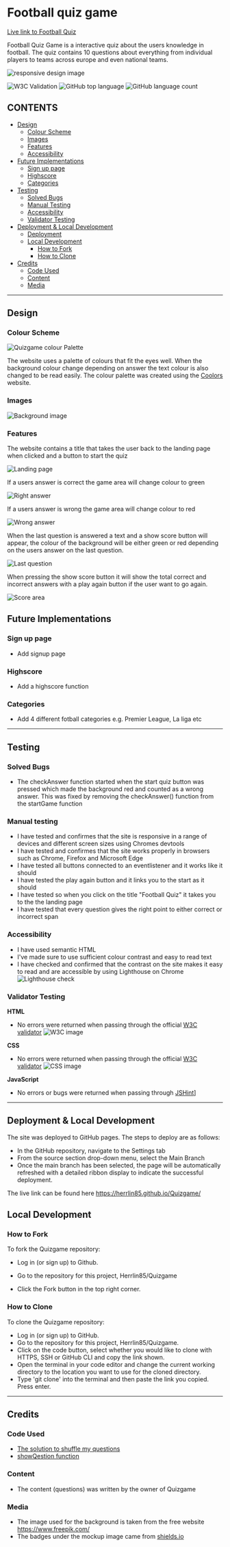 # Football quiz game
[Live link to Football Quiz](https://herrlin85.github.io/Quizgame/)

Football Quiz Game is a interactive quiz about the users knowledge in football. The quiz contains 10 questions about everything from individual players to teams across europe and even national teams.

![responsive design image](assets/images/Responsive.png)

<img alt="W3C Validation" src="https://img.shields.io/w3c-validation/html?targetUrl=https%3A%2F%2Fherrlin85.github.io%2FQuizgame%2F">
<img alt="GitHub top language" src="https://img.shields.io/github/languages/top/Herrlin85/QuizGame">
<img alt="GitHub language count" src="https://img.shields.io/github/languages/count/Herrlin85/QuizGame?style=plastic">

## CONTENTS
* [Design](#Design)
  * [Colour Scheme](#Colour-Scheme)
  * [Images](#Images)
  * [Features](#Features)
  * [Accessibility](#Accessibility)
* [Future Implementations](#Future-Implementations)
  * [Sign up page](#Sign-up-page)
  * [Highscore](#Highscore)
  * [Categories](#Categories)
* [Testing](#Testing)
  * [Solved Bugs](#Solved-Bugs)
  * [Manual Testing](#Manual-Testing)
  * [Accessibility](#Accessibility)
  * [Validator Testing](Validator-Testing)
* [Deployment & Local Development](#Deployment-&-Local-Development)
  * [Deployment](#Deployment)
  * [Local Development](#Local-Development)
    * [How to Fork](#How-to-Fork)
    * [How to Clone](#How-to-Clone)
* [Credits](Credits)
  * [Code Used](Code-Used)
  * [Content](Content)
  * [Media](Media)

- - -
  
## Design

### Colour Scheme

![Quizgame colour Palette](assets/images/Palette.png)

The website uses a palette of colours that fit the eyes well. When the background colour change depending on answer the text colour is also changed to be read easily. The colour palette was created using the [Coolors](https://coolors.co/) website.

### Images
![Background image](assets/images/Stadium.webp)


### Features

The website contains a title that takes the user back to the landing page when clicked and a 
button to start the quiz

![Landing page](assets/images/Intro.png)


If a users answer is correct the game area will change colour to green 

![Right answer](assets/images/Right.png)


If a users answer is wrong the game area will change colour to red

![Wrong answer](assets/images/Wrong.png)


When the last question is answered a text and a show score button will appear, the colour of the 
background will be either green or red depending on the users answer on the last question.


![Last question](assets/images/Show.png)


When pressing the show score button it will show the total correct and incorrect answers with a
play again button if the user want to go again.

![Score area](assets/images/Score.png)

## Future Implementations

  ### Sign up page
  - Add signup page

  ### Highscore
  - Add a highscore function 

  ### Categories
  - Add 4 different fotball categories e.g. Premier League, La liga etc

- - -

## Testing
  
  ### Solved Bugs
  - The checkAnswer function started when the start quiz button was pressed which made the background red and counted as 
    a wrong answer. This was fixed by removing the checkAnswer() function from the startGame function

  ### Manual testing
  - I have tested and confirmes that the site is responsive in a range of devices and different screen sizes using Chromes devtools
  - I have tested and confirmes that the site works properly in browsers such as Chrome, Firefox and Microsoft Edge
  - I have tested all buttons connected to an eventlistener and it works like it should
  - I have tested the play again button and it links you to the start as it should
  - I have tested so when you click on the title "Football Quiz" it takes you to the the landing page
  - I have tested that every question gives the right point to either correct or incorrect span

  ### Accessibility
  - I have used semantic HTML
  - I've made sure to use sufficient colour contrast and easy to read text
  - I have checked and confirmed that the contrast on the site makes it easy to read and are accessible by using Lighthouse on Chrome
![Lighthouse check](assets/images/Lighthouse.png)

  ### Validator Testing

   **HTML**
  - No errors were returned when passing through the official [W3C validator](https://validator.w3.org/nu/?doc=https%3A%2F%2Fherrlin85.github.io%2FQuizgame%2F) ![W3C image](assets/images/w3c.png)
  
   **CSS**
  - No errors were returned when passing through the official [W3C validator](https://jigsaw.w3.org/css-validator/validator?uri=https%3A%2F%2Fherrlin85.github.io%2FQuizgame%2Findex.html&profile=css3svg&usermedium=all&warning=1&vextwarning=&lang=en) ![CSS image](assets/images/Jigsaw.png)

   **JavaScript** 
  - No errors or bugs were returned when passing through [JSHint](https://jshint.com/)]

- - -

## Deployment & Local Development

The site was deployed to GitHub pages. The steps to deploy are as follows:
  - In the GitHub repository, navigate to the Settings tab
  - From the source section drop-down menu, select the Main Branch
  - Once the main branch has been selected, the page will be automatically refreshed with a detailed ribbon display to indicate the successful deployment.

  The live link can be found here https://herrlin85.github.io/Quizgame/

## Local Development

### How to Fork

To fork the Quizgame repository:

  - Log in (or sign up) to Github.
  - Go to the repository for this project, Herrlin85/Quizgame

  - Click the Fork button in the top right corner.

### How to Clone

To clone the Quizgame repository:

  - Log in (or sign up) to GitHub.
  - Go to the repository for this project, Herrlin85/Quizgame.
  - Click on the code button, select whether you would like to clone with HTTPS, SSH or GitHub CLI and copy the link shown.
  - Open the terminal in your code editor and change the current working directory to the location you want to use for the cloned directory.
  - Type 'git clone' into the terminal and then paste the link you copied. Press enter.

- - -

## Credits

### Code Used

* [The solution to shuffle my questions](https://medium.com/@apestruy/shuffling-an-array-in-javascript-8fcbc5ff12c7)
* [showQestion function](https://stackoverflow.com/questions/62594459/how-to-check-the-correct-answer-javascript-4-buttons)

### Content

* The content (questions) was written by the owner of Quizgame

### Media

* The image used for the background is taken from the free website https://www.freepik.com/
* The badges under the mockup image came from [shields.io](https://shields.io) 

